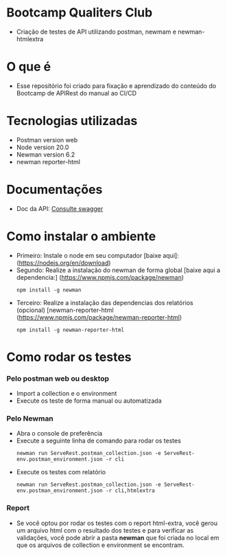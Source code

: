# Bootcamp Qualiters Club

- Criação de testes de API utilizando postman, newmam e newman-htmlextra

# O que é

- Esse repositório foi criado para fixação e aprendizado do conteúdo do Bootcamp de APIRest do manual ao CI/CD

# Tecnologias utilizadas
- Postman version web
- Node version 20.0
- Newman version 6.2
- newman reporter-html

# Documentações
- Doc da API: [Consulte swagger](https://serverest.dev/#/)
  
# Como instalar o ambiente
- Primeiro: Instale o node em seu computador [baixe aqui]:(https://nodejs.org/en/download)
- Segundo: Realize a instalação do newman de forma global [baixe aqui a dependencia:] (https://www.npmjs.com/package/newman)
  ```
  npm install -g newman
  ```
- Terceiro: Realize a instalação das dependencias dos relatórios (opcional) [newman-reporter-html (https://www.npmjs.com/package/newman-reporter-html)
  ```
  npm install -g newman-reporter-html
  ```
 
# Como rodar os testes

### Pelo postman web ou desktop
- Import a collection e o environment
- Execute os teste de forma manual ou automatizada
  
### Pelo Newman
- Abra o console de preferência
- Execute a seguinte linha de comando para rodar os testes
  ```
  newman run ServeRest.postman_collection.json -e ServeRest-env.postman_environment.json -r cli
  ```
- Execute os testes com relatório
  ```
  newman run ServeRest.postman_collection.json -e ServeRest-env.postman_environment.json -r cli,htmlextra
  ```
### Report
- Se você optou por rodar os testes com o report html-extra, você gerou um arquivo html com o resultado dos testes e para verificar as validações, você pode abrir a pasta **newman** que foi criada no local em que os arquivos de collection e environment se encontram.
